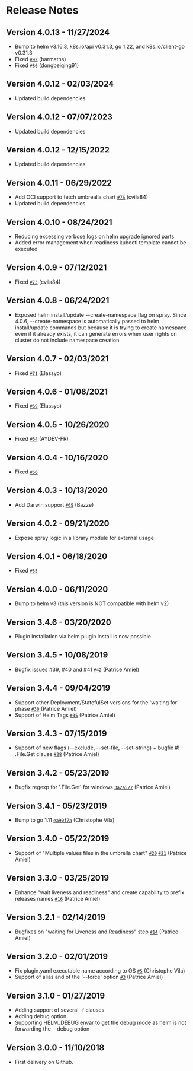 # Release Notes

## Version 4.0.13 - 11/27/2024
* Bump to helm v3.16.3, k8s.io/api v0.31.3, go 1.22, and k8s.io/client-go v0.31.3
* Fixed [`#92`](https://github.com/ThalesGroup/helm-spray/issues/92) (barmaths)
* Fixed [`#86`](https://github.com/ThalesGroup/helm-spray/issues/86) (dongbeiqing91)

## Version 4.0.12 - 02/03/2024
* Updated build dependencies

## Version 4.0.12 - 07/07/2023
* Updated build dependencies

## Version 4.0.12 - 12/15/2022
* Updated build dependencies

## Version 4.0.11 - 06/29/2022
* Add OCI support to fetch umbrealla chart [`#76`](https://github.com/ThalesGroup/helm-spray/issues/76) (cvila84)
* Updated build dependencies

## Version 4.0.10 - 08/24/2021
* Reducing excessing verbose logs on helm upgrade ignored parts
* Added error management when readiness kubectl template cannot be executed

## Version 4.0.9 - 07/12/2021
* Fixed [`#73`](https://github.com/ThalesGroup/helm-spray/issues/73) (cvila84)

## Version 4.0.8 - 06/24/2021
* Exposed helm install/update --create-namespace flag on spray. Since 4.0.6, --create-namespace is automatically passed to helm install/update commands but because it is trying to create namespace even if it already exists, it can generate errors when user rights on cluster do not include namespace creation  

## Version 4.0.7 - 02/03/2021
* Fixed [`#71`](https://github.com/ThalesGroup/helm-spray/issues/71) (Elassyo)

## Version 4.0.6 - 01/08/2021
* Fixed [`#69`](https://github.com/ThalesGroup/helm-spray/issues/69) (Elassyo)

## Version 4.0.5 - 10/26/2020
* Fixed [`#64`](https://github.com/ThalesGroup/helm-spray/issues/64) (AYDEV-FR)

## Version 4.0.4 - 10/16/2020
* Fixed [`#66`](https://github.com/ThalesGroup/helm-spray/issues/66)

## Version 4.0.3 - 10/13/2020
* Add Darwin support [`#65`](https://github.com/ThalesGroup/helm-spray/pull/65) (Bazze)

## Version 4.0.2 - 09/21/2020
* Expose spray logic in a library module for external usage

## Version 4.0.1 - 06/18/2020
* Fixed [`#55`](https://github.com/ThalesGroup/helm-spray/issues/55)

## Version 4.0.0 - 06/11/2020
* Bump to helm v3 (this version is NOT compatible with helm v2)

## Version 3.4.6 - 03/20/2020
* Plugin installation via helm plugin install is now possible

## Version 3.4.5 - 10/08/2019
* Bugfix issues #39, #40 and #41 [`#42`](https://github.com/gemalto/helm-spray/pull/42) (Patrice Amiel)

## Version 3.4.4 - 09/04/2019
* Support other Deployment/StatefulSet versions for the 'waiting for' phase [`#30`](https://github.com/gemalto/helm-spray/pull/30) (Patrice Amiel) 
* Support of Helm Tags [`#35`](https://github.com/gemalto/helm-spray/pull/35) (Patrice Amiel) 

## Version 3.4.3 - 07/15/2019
* Support of new flags (--exclude, --set-file, --set-string) + bugfix #! .File.Get clause [`#28`](https://github.com/gemalto/helm-spray/pull/28) (Patrice Amiel) 

## Version 3.4.2 - 05/23/2019
* Bugfix regexp for '.File.Get' for windows [`3a2a527`](https://github.com/gemalto/helm-spray/commit/3a2a5279f078391e7d8b421d7e3aa69f425ebcac) (Patrice Amiel)

## Version 3.4.1 - 05/23/2019
* Bump to go 1.11 [`ea90f7a`](https://github.com/gemalto/helm-spray/commit/ea90f7a686065dec9a9308bce4ebc3ac03a8dd4a) (Christophe Vila)

## Version 3.4.0 - 05/22/2019
* Support of "Multiple values files in the umbrella chart" [`#20`](https://github.com/gemalto/helm-spray/pull/20) [`#21`](https://github.com/gemalto/helm-spray/pull/21) (Patrice Amiel)

## Version 3.3.0 - 03/25/2019
* Enhance "wait liveness and readiness" and create capability to prefix releases names [`#16`](https://github.com/gemalto/helm-spray/pull/16) (Patrice Amiel)

## Version 3.2.1 - 02/14/2019
* Bugfixes on "waiting for Liveness and Readiness" step [`#14`](https://github.com/gemalto/helm-spray/pull/14) (Patrice Amiel)

## Version 3.2.0 - 02/01/2019
* Fix plugin.yaml executable name according to OS [`#5`](https://github.com/gemalto/helm-spray/pull/5) (Christophe Vila)
* Support of alias and of the '--force' option [`#3`](https://github.com/gemalto/helm-spray/pull/3) (Patrice Amiel)

## Version 3.1.0 - 01/27/2019
* Adding support of several -f clauses
* Adding debug option 
* Supporting HELM_DEBUG envar to get the debug mode as helm is not forwarding the --debug option

## Version 3.0.0 - 11/10/2018
* First delivery on Github.
